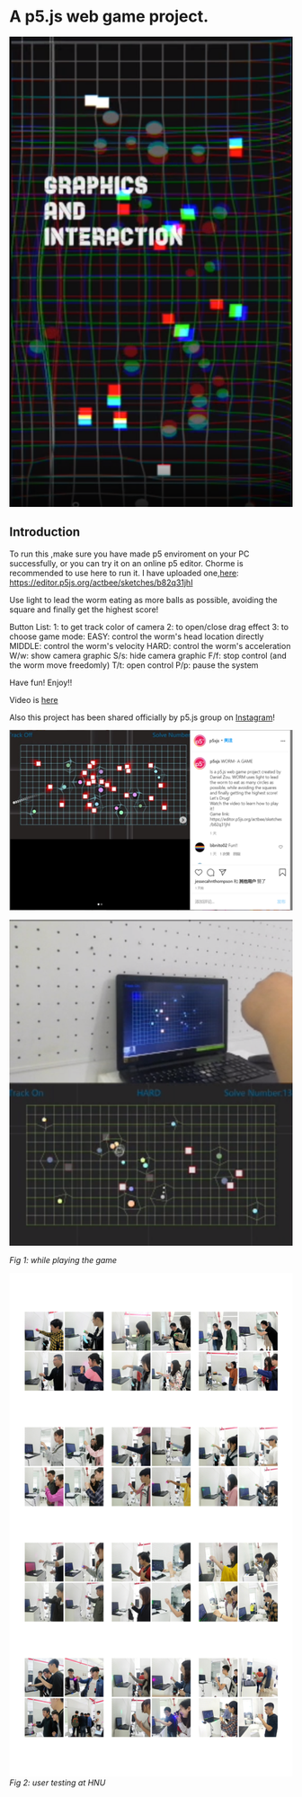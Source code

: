 # A p5.js web game project.

![IMAGE](https://github.com/actbee/Worm---a-game/blob/master/photos/1.png?raw=true)

## Introduction 

To run this ,make sure you have made p5 enviroment on your PC successfully, or
you can try it on an online p5 editor.  Chorme is recommended to use here to run it.
I have uploaded one,[here](https://editor.p5js.org/actbee/sketches/b82q31jhI):
https://editor.p5js.org/actbee/sketches/b82q31jhI

Use light to lead the worm eating as more balls as possible, avoiding the 
square and finally get the highest score!

Button List:
1: to get track color of camera
2: to open/close drag effect
3: to choose game mode: 
    EASY: control the worm's head location directly   
    MIDDLE: control the worm's velocity
    HARD: control the worm's acceleration
W/w: show camera graphic
S/s: hide camera graphic 
F/f: stop control (and the worm move freedomly)
T/t: open control
P/p: pause the system

Have fun! Enjoy!!

Video is [here](https://www.youtube.com/watch?v=48GzAz7Oias )

Also this project has been shared officially by p5.js group on [Instagram](https://www.instagram.com/p/CEtS8bAB5Sw/?utm_source=ig_web_button_share_sheet)!

![instagram](https://github.com/actbee/Worm---a-game/blob/master/photos/instagram.png?raw=true)



![playing](https://github.com/actbee/Worm---a-game/blob/master/photos/2.png?raw=true)

*Fig 1: while playing the game*


![hnu](https://github.com/actbee/Worm---a-game/blob/master/photos/3.png?raw=true)
*Fig 2: user testing at HNU*